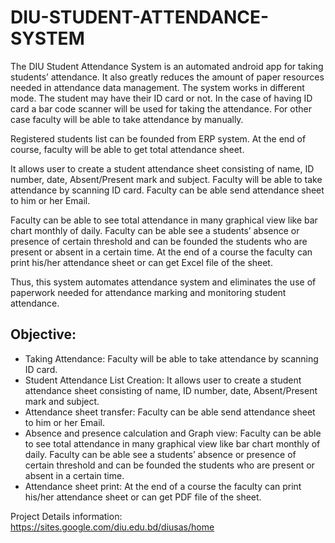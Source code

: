# DIU-STUDENT-ATTENDANCE-SYSTEM

The DIU Student Attendance System is an automated android app for taking students’ attendance. It also greatly reduces the amount of paper resources needed in attendance data management. The system works in different mode. The student may have their ID card or not. In the case of having ID card a bar code scanner will be used for taking the attendance. For other case faculty will be able to take attendance by manually.

Registered students list can be founded from ERP system. At the end of course, faculty will be able to get total attendance sheet.

It allows user to create a student attendance sheet consisting of name, ID number, date, Absent/Present mark and subject. Faculty will be able to take attendance by scanning ID card. Faculty can be able send attendance sheet to him or her Email.

Faculty can be able to see total attendance in many graphical view like bar chart monthly of daily. Faculty can be able see a students’ absence or presence of certain threshold and can be founded the students who are present or absent in a certain time. At the end of a course the faculty can print his/her attendance sheet or can get Excel file of the sheet. 

 

Thus, this system automates attendance system and eliminates the use of paperwork needed for attendance marking and monitoring student attendance.

## Objective:

*  Taking Attendance: Faculty will be able to take attendance by scanning ID card.
*  Student Attendance List Creation: It allows user to create a student attendance sheet consisting of name, ID number, date,           Absent/Present mark and subject.
*  Attendance sheet transfer: Faculty can be able send attendance sheet to him or her Email.
*  Absence and presence calculation and Graph view:  Faculty can be able to see total attendance in many graphical view like bar  chart monthly of daily. Faculty can be able see a students’ absence or presence of certain threshold and can be founded the students who are present or absent in a certain time.
*  Attendance sheet print: At the end of a course the faculty can print his/her attendance sheet or can get PDF file of the sheet. 


Project Details information:  https://sites.google.com/diu.edu.bd/diusas/home
